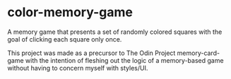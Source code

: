# color-memory-game

A memory game that presents a set of randomly colored squares with the goal of clicking each square only once.

This project was made as a precursor to The Odin Project memory-card-game with the intention of fleshing out the logic of a memory-based game without
having to concern myself with styles/UI.
